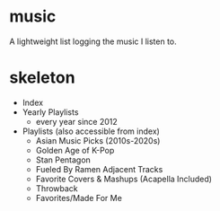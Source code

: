 # music

 A lightweight list logging the music I listen to.

# skeleton

- Index
- Yearly Playlists
	- every year since 2012
- Playlists (also accessible from index)
	- Asian Music Picks (2010s-2020s)
	- Golden Age of K-Pop
	- Stan Pentagon
	- Fueled By Ramen Adjacent Tracks
	- Favorite Covers & Mashups (Acapella Included)
	- Throwback
	- Favorites/Made For Me
